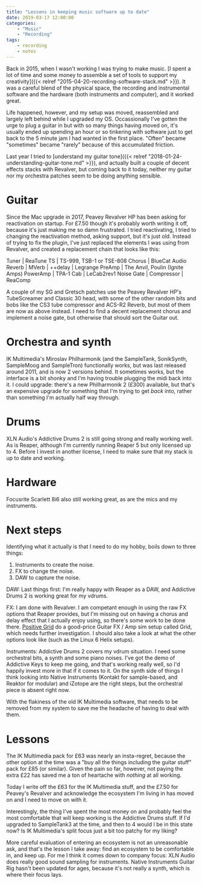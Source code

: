 ```yaml
---
title: "Lessons in keeping music software up to date"
date: 2019-03-17 12:00:00
categories:
    - "Music"
    - "Recording"
tags: 
    - recording
    - notes
---
```


Back in 2015, when I wasn't working I was trying to make music. [I spent a lot of time and some money to assemble a set of tools to support my creativity]({{< relref "2015-04-20-recording-software-stack.md" >}}). It was a careful blend of the physical space, the recording and instrumental software and the hardware (both instruments and computer), and it worked great.

Life happened, however, and my setup was moved, reassembled and largely left behind while I upgraded my OS. Occassionally I've gotten the urge to plug a guitar in but with so many things having moved on, it's usually ended up spending an hour or so tinkering with software just to get back to the 5 minute jam I had wanted in the first place. "Often" became "sometimes" became "rarely" because of this accumulated friction.

Last year I tried to [understand my guitar tone]({{< relref "2018-01-24-understanding-guitar-tone.md" >}}), and actually built a couple of decent effects stacks with Revalver, but coming back to it today, neither my guitar nor my orchestra patches seem to be doing anything sensible.

# Guitar

Since the Mac upgrade in 2017, Peavey Revalver HP has been asking for reactivation on startup. For £7.50 though it's probably worth writing it off, because it's just making me so damn frustrated. I tried reactivating, I tried to changing the reactivation method, asking support, but it's just old. Instead of trying to fix the plugin, I've just replaced the elements I was using from Revalver, and created a replacement chain that looks like this:

Tuner       | ReaTune
TS          | TS-999, TSB-1 or TSE-808
Chorus      | BlueCat Audio
Reverb      | MVerb | ++delay | Legrange
PreAmp      | The Anvil, Poulin (Ignite Amps)
PowerAmp    | TPA-1
Cab         | LeCab2rev1
Noise Gate  | 
Compressor  | ReaComp

A couple of my SG and Gretsch patches use the Peavey Revalver HP's TubeScreamer and Classic 30 head, with some of the other random bits and bobs like the CS3 tube compressor and ACS-R2 Reverb, but most of them are now as above instead. I need to find a decent replacement chorus and implement a noise gate, but otherwise that should sort the Guitar out.

# Orchestra and synth

IK Multimedia's Miroslav Philharmonik (and the SampleTank, SonikSynth, SampleMoog and SampleTron) functionally works, but was last released around 2011, and is now 2 versions behind. It sometimes works, but the interface is a bit shonky and I'm having trouble plugging the midi back into it. I could upgrade: there's a new Philharmonik 2 (£300) available, but that's an expensive upgrade for something that I'm trying to get _back_ into, rather than something I'm actually half way through.

# Drums

XLN Audio's Addictive Drums 2 is still going strong and really working well. As is Reaper, although I'm currently running Reaper 5 but only licensed up to 4. Before I invest in another license, I need to make sure that my stack is up to date and working.

# Hardware

Focusrite Scarlett 8i6 also still working great, as are the mics and my instruments.

# Next steps

Identifying what it actually is that I need to do my hobby, boils down to three things:

 1. Instruments to create the noise.
 2. FX to change the noise.
 3. DAW to capture the noise.

DAW: Last things first: I'm really happy with Reaper as a DAW, and Addictive Drums 2 is working great for my vdrums.

FX: I am done with Revalver. I am competant enough in using the raw FX options that Reaper provides, but I'm missing out on having a chorus and delay effect that I actually enjoy using, so there's some work to be done there. [Positive Grid](https://www.positivegrid.com/) do a good-price Guitar FX / Amp sim setup called Grid, which needs further investigation. I should also take a look at what the other options look like (such as the Linux 6 Helix setups).

Instruments: Addictive Drums 2 covers my vdrum situation. I need some orchestral bits, a synth and some piano noises. I've got the demo of Addictive Keys to keep me going, and that's working really well, so I'd happily invest more in that if it comes to it. On the synth side of things I think looking into Native Instruments (Kontakt for sample-based, and Reaktor for modular) and iZotope are the right steps, but the orchestral piece is absent right now.

With the flakiness of the old IK Multimedia software, that needs to be removed from my system to save me the headache of having to deal with them.

# Lessons

The IK Multimedia pack for £63 was nearly an insta-regret, because the other option at the time was a "buy all the things including the guitar stuff" pack for £85 (or similar). Given the pain so far, however, not paying the extra £22 has saved me a ton of heartache with *nothing* at all working.

Today I write off the £63 for the IK Multimedia stuff, and the £7.50 for Peavey's Revalver and acknowledge the ecosystem I'm living in has moved on and I need to move on with it.

Interestingly, the thing I've spent the most money on and probably feel the most comfortable that will keep working is the Addictive Drums stuff. If I'd upgraded to SampleTank3 at the time, and then to 4 would I be in this state now? Is IK Multimedia's split focus just a bit too patchy for my liking?

More careful evaluation of entering an ecosystem is not an unreasonable ask, and that's the lesson I take away: find an ecosystem to be comfortable in, and keep up. For me I think it comes down to company focus: XLN Audio does really good sound sampling for instruments. Native Instruments Guitar Rig hasn't been updated for ages, because it's not really a synth, which is where their focus lays.

<!-- Note from 2020-08-15: This was posted today, just to capture some random notes I had bubbling around -->
